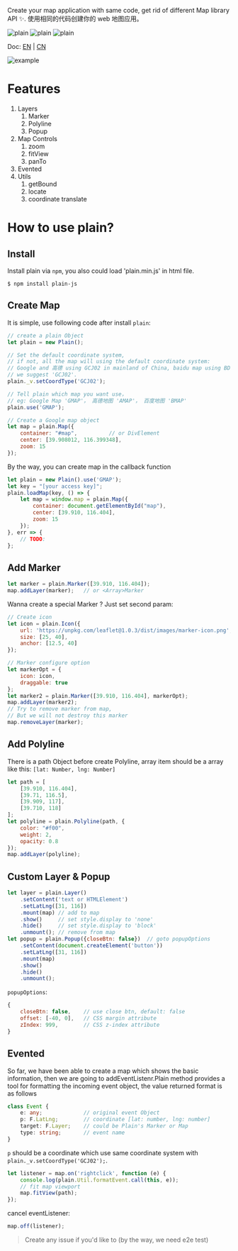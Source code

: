 Create your map application with same code, get rid of different Map library API ✨.
使用相同的代码创建你的 web 地图应用。

![plain](./images/plain.png)
![plain](https://travis-ci.org/XingzheFE/plain.svg?branch=master)
![plain](https://img.shields.io/npm/dt/plain-js.svg)

Doc: [EN](./README.en.md) | [CN](./README.md)

![example](./images/example.png)

# Features
1. Layers
    1. Marker
    2. Polyline
    3. Popup
2. Map Controls
    1. zoom
    2. fitView
    3. panTo
3. Evented
4. Utils
    1. getBound
    2. locate
    3. coordinate translate

# How to use plain?

## Install
Install plain via `npm`, you also could load 'plain.min.js' in html file.

`$ npm install plain-js`

## Create Map
It is simple, use following code after install `plain`:
```javascript
// create a plain Object
let plain = new Plain();

// Set the default coordinate system, 
// if not, all the map will using the default coordinate system: 
// Google and 高德 using GCJ02 in mainland of China, baidu map using BD09.
// we suggest 'GCJ02'.
plain._v.setCoordType('GCJ02');

// Tell plain which map you want use，
// eg: Google Map 'GMAP'， 高德地图 'AMAP'， 百度地图 'BMAP'
plain.use('GMAP');

// Create a Google map object
let map = plain.Map({
    container: "#map",          // or DivElement
    center: [39.908012, 116.399348],
    zoom: 15
});
```
By the way, you can create map in the callback function
```javascript
let plain = new Plain().use('GMAP');
let key = "[your access key]";
plain.loadMap(key, () => {
    let map = window.map = plain.Map({
        container: document.getElementById("map"),
        center: [39.910, 116.404],
        zoom: 15
    });
}, err => {
    // TODO:    
};

```

## Add Marker
```javascript
let marker = plain.Marker([39.910, 116.404]);
map.addLayer(marker);   // or <Array>Marker 
```
Wanna create a special Marker ? Just set second param:
```javascript
// Create icon
let icon = plain.Icon({
    url: 'https://unpkg.com/leaflet@1.0.3/dist/images/marker-icon.png',
    size: [25, 40],
    anchor: [12.5, 40]
});

// Marker configure option
let markerOpt = {
    icon: icon,
    draggable: true
};
let marker2 = plain.Marker([39.910, 116.404], markerOpt);
map.addLayer(marker2);
// Try to remove marker from map,
// But we will not destroy this marker
map.removeLayer(marker);
```

## Add Polyline
There is a path Object before create Polyline, array item should be a array like this: `[lat: Number, lng: Number]`
```javascript
let path = [
    [39.910, 116.404],
    [39.71, 116.5],
    [39.909, 117],
    [39.710, 118]
];
let polyline = plain.Polyline(path, {
    color: "#f00",
    weight: 2,
    opacity: 0.8
});
map.addLayer(polyline);
```

## Custom Layer & Popup
```javascript
let layer = plain.Layer()
    .setContent('text or HTMLElement')
    .setLatLng([31, 116])
    .mount(map) // add to map
    .show()     // set style.display to 'none'
    .hide()     // set style.display to 'block'
    .unmount(); // remove from map
let popup = plain.Popup({closeBtn: false})  // goto popupOptions
    .setContent(document.createElement('button'))
    .setLatLng([31, 116])
    .mount(map)
    .show()
    .hide()
    .unmount();
```
`popupOptions`:
```javascript
{
    closeBtn: false,    // use close btn, default: false
    offset: [-40, 0],   // CSS margin attribute
    zIndex: 999,        // CSS z-index attribute
}
```

## Evented
So far, we have been able to create a map which shows the basic information, then we are going to addEventListenr.Plain method provides a tool for formatting the incoming event object, the value returned format is as follows
```typescript
class Event {
    e: any;             // original event Object
    p: F.LatLng;        // coordinate [lat: number, lng: number]
    target: F.Layer;    // could be Plain's Marker or Map
    type: string;       // event name
}
```
`p` should be a coordinate which use same coordinate system with `plain._v.setCoordType('GCJ02');`.

```javascript
let listener = map.on('rightclick', function (e) {
    console.log(plain.Util.formatEvent.call(this, e));
    // fit map viewport
    map.fitView(path);
});
```
cancel eventListener:
```javascript
map.off(listener);
```
> Create any issue if you'd like to (by the way, we need e2e test)


